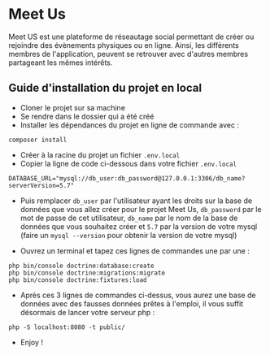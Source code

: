 # Meet Us

Meet US est une plateforme de réseautage social permettant de créer ou rejoindre des évènements physiques ou en ligne. Ainsi, les différents membres de l'application, peuvent se retrouver avec d'autres membres partageant les mêmes intérêts.

## Guide d'installation du projet en local

- Cloner le projet sur sa machine
- Se rendre dans le dossier qui a été créé
- Installer les dépendances du projet en ligne de commande avec :

```shell
composer install
```

- Créer à la racine du projet un fichier `.env.local`
- Copier la ligne de code ci-dessous dans votre fichier `.env.local`

```shell
DATABASE_URL="mysql://db_user:db_password@127.0.0.1:3306/db_name?serverVersion=5.7"
```

- Puis remplacer `db_user` par l'utilisateur ayant les droits sur la base de données que vous allez créer pour le projet Meet Us, `db_password` par le mot de passe de cet utilisateur, `db_name` par le nom de la base de données que vous souhaitez créer et `5.7` par la version de votre mysql (faire un `mysql --version` pour obtenir la version de votre mysql)

- Ouvrez un terminal et tapez ces lignes de commandes une par une :

```shell
php bin/console doctrine:database:create
php bin/console doctrine:migrations:migrate
php bin/console doctrine:fixtures:load
```

- Après ces 3 lignes de commandes ci-dessus, vous aurez une base de données avec des fausses données prêtes à l'emploi, il vous suffit désormais de lancer votre serveur php :

```shell
php -S localhost:8080 -t public/
```

- Enjoy !
